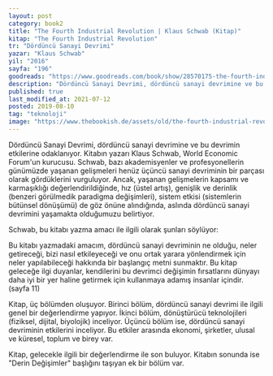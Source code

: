 ```yaml
---
layout: post  
category: book2  
title: "The Fourth Industrial Revolution | Klaus Schwab (Kitap)"  
kitap: "The Fourth Industrial Revolution"  
tr: "Dördüncü Sanayi Devrimi"  
yazar: "Klaus Schwab"  
yil: "2016"  
sayfa: "196"  
goodreads: "https://www.goodreads.com/book/show/28570175-the-fourth-industrial-revolution"
description: "Dördüncü Sanayi Devrimi, dördüncü sanayi devrimine ve bu devrimin etkilerine odaklanıyor. Kitabın yazarı Klaus Schwab."
published: true
last_modified_at: 2021-07-12
posted: 2019-08-10
tag: "teknoloji"
image: "https://www.thebookish.de/assets/old/the-fourth-industrial-revolution.jpg"
---
```


Dördüncü Sanayi Devrimi, dördüncü sanayi devrimine ve bu devrimin etkilerine odaklanıyor. Kitabın yazarı Klaus Schwab, World Economic Forum'un kurucusu. Schwab, bazı akademisyenler ve profesyonellerin günümüzde yaşanan gelişmeleri henüz üçüncü sanayi devriminin bir parçası olarak gördüklerini vurguluyor. Ancak, yaşanan gelişmelerin kapsamı ve karmaşıklığı değerlendirildiğinde, hız (üstel artış), genişlik ve derinlik (benzeri görülmedik paradigma değişimleri), sistem etkisi (sistemlerin bütünsel dönüşümü) de göz önüne alındığında, aslında dördüncü sanayi devrimini yaşamakta olduğumuzu belirtiyor.  
  
Schwab, bu kitabı yazma amacı ile ilgili olarak şunları söylüyor:  
  
Bu kitabı yazmadaki amacım, dördüncü sanayi devriminin ne olduğu, neler getireceği, bizi nasıl etkileyeceği ve onu ortak yarara yönlendirmek için neler yapılabileceği hakkında bir başlangıç metni sunmaktır. Bu kitap geleceğe ilgi duyanlar, kendilerini bu devrimci değişimin fırsatlarını dünyayı daha iyi bir yer haline getirmek için kullanmaya adamış insanlar içindir. (sayfa 11)  
  
Kitap, üç bölümden oluşuyor. Birinci bölüm, dördüncü sanayi devrimi ile ilgili genel bir değerlendirme yapıyor. İkinci bölüm, dönüştürücü teknolojileri (fiziksel, dijital, biyolojik) inceliyor. Üçüncü bölüm ise, dördüncü sanayi devriminin etkilerini inceliyor. Bu etkiler arasında ekonomi, şirketler, ulusal ve küresel, toplum ve birey var.  

Kitap, gelecekle ilgili bir değerlendirme ile son buluyor. Kitabın sonunda ise "Derin Değişimler" başlığını taşıyan ek bir bölüm var.  
  
